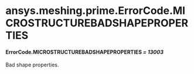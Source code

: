 # ansys.meshing.prime.ErrorCode.MICROSTRUCTUREBADSHAPEPROPERTIES

#### ErrorCode.MICROSTRUCTUREBADSHAPEPROPERTIES *= 13003*

Bad shape properties.

<!-- !! processed by numpydoc !! -->
